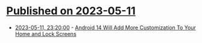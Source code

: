 # [Published on 2023-05-11](index.md)

* [2023-05-11, 23:20:00](https://mobile.slashdot.org/story/23/05/11/2048218/android-14-will-add-more-customization-to-your-home-and-lock-screens?utm_source=rss1.0mainlinkanon&utm_medium=feed) - [Android 14 Will Add More Customization To Your Home and Lock Screens](https://mobile.slashdot.org/story/23/05/11/2048218/android-14-will-add-more-customization-to-your-home-and-lock-screens?utm_source=rss1.0mainlinkanon&utm_medium=feed)

